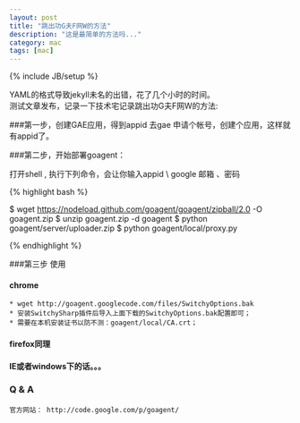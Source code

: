 ```yaml
---
layout: post
title: "跳出功G夫F网W的方法"
description: "这是最简单的方法吗..."
category: mac 
tags: [mac]
---
```

{% include JB/setup %}

YAML的格式导致jekyll未名的出错，花了几个小时的时间。    
测试文章发布，记录一下技术宅记录跳出功G夫F网W的方法:


###第一步，创建GAE应用，得到appid
去gae 申请个帐号，创建个应用，这样就有appid了。


###第二步，开始部署goagent：

打开shell , 执行下列命令，会让你输入appid \ google 邮箱 、密码

{% highlight bash %}

   $ wget https://nodeload.github.com/goagent/goagent/zipball/2.0 -O goagent.zip
   $ unzip goagent.zip -d goagent
   $ python goagent/server/uploader.zip 
   $ python goagent/local/proxy.py 


{% endhighlight %}


###第三步 使用

#### chrome 
    * wget http://goagent.googlecode.com/files/SwitchyOptions.bak
    * 安装SwitchySharp插件后导入上面下载的SwitchyOptions.bak配置即可；
    * 需要在本机安装证书以防不测：goagent/local/CA.crt；

#### firefox同理
#### IE或者windows下的话。。。

### Q & A
    官方网站： http://code.google.com/p/goagent/
    

